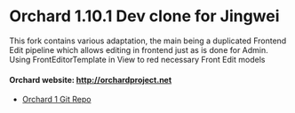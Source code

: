 # Orchard 1.10.1 Dev clone for Jingwei

This fork contains various adaptation, the main being a duplicated Frontend Edit pipeline which allows editing in frontend just as is done for Admin. Using FrontEditorTemplate in View to red necessary Front Edit models
#### Orchard website: http://orchardproject.net 

* [Orchard 1 Git Repo](https://github.com/OrchardCMS/Orchard)
